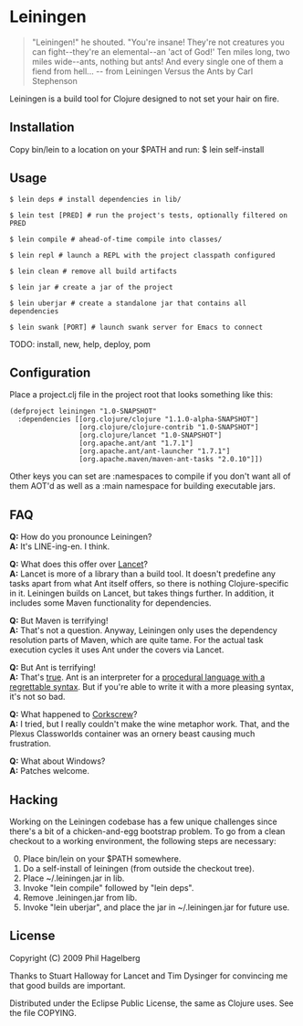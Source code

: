 # Leiningen

> "Leiningen!" he shouted. "You're insane! They're not creatures you can
> fight--they're an elemental--an 'act of God!' Ten miles long, two
> miles wide--ants, nothing but ants! And every single one of them a
> fiend from hell...
> -- from Leiningen Versus the Ants by Carl Stephenson

Leiningen is a build tool for Clojure designed to not set your hair on fire.

## Installation

Copy bin/lein to a location on your $PATH and run: $ lein self-install

## Usage

    $ lein deps # install dependencies in lib/

    $ lein test [PRED] # run the project's tests, optionally filtered on PRED

    $ lein compile # ahead-of-time compile into classes/

    $ lein repl # launch a REPL with the project classpath configured

    $ lein clean # remove all build artifacts

    $ lein jar # create a jar of the project

    $ lein uberjar # create a standalone jar that contains all dependencies

    $ lein swank [PORT] # launch swank server for Emacs to connect

TODO: install, new, help, deploy, pom

## Configuration

Place a project.clj file in the project root that looks something like this: 

    (defproject leiningen "1.0-SNAPSHOT"
      :dependencies [[org.clojure/clojure "1.1.0-alpha-SNAPSHOT"]
                     [org.clojure/clojure-contrib "1.0-SNAPSHOT"]
                     [org.clojure/lancet "1.0-SNAPSHOT"]
                     [org.apache.ant/ant "1.7.1"]
                     [org.apache.ant/ant-launcher "1.7.1"]
                     [org.apache.maven/maven-ant-tasks "2.0.10"]])

Other keys you can set are :namespaces to compile if you don't want
all of them AOT'd as well as a :main namespace for building executable jars.

## FAQ

**Q:** How do you pronounce Leiningen?  
**A:** It's LINE-ing-en. I think.

**Q:** What does this offer over [Lancet](http://github.com/stuarthalloway/lancet)?  
**A:** Lancet is more of a library than a build tool. It doesn't predefine
   any tasks apart from what Ant itself offers, so there is nothing
   Clojure-specific in it. Leiningen builds on Lancet, but takes
   things further. In addition, it includes some Maven functionality
   for dependencies.

**Q:** But Maven is terrifying!  
**A:** That's not a question. Anyway, Leiningen only uses the dependency
   resolution parts of Maven, which are quite tame. For the actual
   task execution cycles it uses Ant under the covers via Lancet.

**Q:** But Ant is terrifying!  
**A:** That's [true](http://www.defmacro.org/ramblings/lisp.html). Ant is
   an interpreter for a [procedural language with a regrettable 
   syntax](http://blogs.tedneward.com/2005/08/22/When+Do+You+Use+XML+Again.aspx).
   But if you're able to write it with a more pleasing syntax, it's
   not so bad.

**Q:** What happened to [Corkscrew](http://github.com/technomancy/corkscrew)?  
**A:** I tried, but I really couldn't make the wine metaphor work. That,
   and the Plexus Classworlds container was an ornery beast causing
   much frustration.

**Q:** What about Windows?  
**A:** Patches welcome.

## Hacking

Working on the Leiningen codebase has a few unique challenges since
there's a bit of a chicken-and-egg bootstrap problem. To go from a
clean checkout to a working environment, the following steps are
necessary:

0. Place bin/lein on your $PATH somewhere.
1. Do a self-install of leiningen (from outside the checkout tree).
2. Place ~/.leiningen.jar in lib.
3. Invoke "lein compile" followed by "lein deps".
4. Remove .leiningen.jar from lib.
5. Invoke "lein uberjar", and place the jar in ~/.leiningen.jar for
   future use.

## License

Copyright (C) 2009 Phil Hagelberg

Thanks to Stuart Halloway for Lancet and Tim Dysinger for convincing
me that good builds are important.

Distributed under the Eclipse Public License, the same as Clojure
uses. See the file COPYING.
